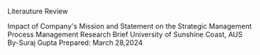 Literauture Review

Impact of Company's Mission and Statement on the 
Strategic Management Process
Management Research Brief
University of Sunshine Coast, AUS
By-Suraj Gupta
Prepared: March 28,2024
